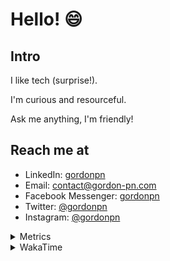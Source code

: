 # Hello! 😄

## Intro

I like tech (surprise!).

I'm curious and resourceful.

Ask me anything, I'm friendly!

## Reach me at

- LinkedIn: [gordonpn](https://www.linkedin.com/in/gordonpn/)
- Email: [contact@gordon-pn.com](mailto:contact@gordon-pn.com)
- Facebook Messenger: [gordonpn](https://www.messenger.com/t/Gordonpn)
- Twitter: [@gordonpn](https://twitter.com/Gordonpn)
- Instagram: [@gordonpn](https://www.instagram.com/gordonpn/)

<details>
  <summary>Metrics</summary>

  <img align="center" src="https://github.com/gordonpn/gordonpn/blob/master/github-metrics.svg" alt="GitHub Metrics">

</details>

<details>
  <summary>WakaTime</summary>

  <!--START_SECTION:waka-->

```text
Java                       12 hrs 32 mins  ██████████████████████░░░   87.48 %
XML                        47 mins         █▒░░░░░░░░░░░░░░░░░░░░░░░   05.47 %
TypeScript                 22 mins         ▓░░░░░░░░░░░░░░░░░░░░░░░░   02.65 %
JSON                       16 mins         ▒░░░░░░░░░░░░░░░░░░░░░░░░   01.93 %
Text                       13 mins         ▒░░░░░░░░░░░░░░░░░░░░░░░░   01.53 %
Markdown                   5 mins          ░░░░░░░░░░░░░░░░░░░░░░░░░   00.63 %
```

<!--END_SECTION:waka-->
</details>
